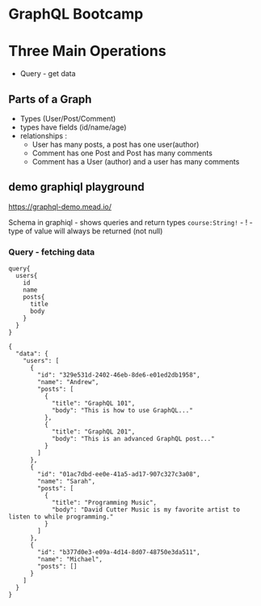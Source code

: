 # GraphQL Bootcamp

# Three Main Operations
- Query - get data

## Parts of a Graph
- Types (User/Post/Comment)
- types have fields (id/name/age)
- relationships :
    - User has many posts, a post has one user(author)
    - Comment has one Post and Post has many comments
    - Comment has a User (author) and a user has many comments

## demo graphiql playground
https://graphql-demo.mead.io/

Schema in graphiql - shows queries and return types
`course:String!` - ! - type of value will always be returned (not null)

### Query - fetching data
```
query{
  users{
    id
    name
    posts{
      title
      body
    }
  }
}
```
```
{
  "data": {
    "users": [
      {
        "id": "329e531d-2402-46eb-8de6-e01ed2db1958",
        "name": "Andrew",
        "posts": [
          {
            "title": "GraphQL 101",
            "body": "This is how to use GraphQL..."
          },
          {
            "title": "GraphQL 201",
            "body": "This is an advanced GraphQL post..."
          }
        ]
      },
      {
        "id": "01ac7dbd-ee0e-41a5-ad17-907c327c3a08",
        "name": "Sarah",
        "posts": [
          {
            "title": "Programming Music",
            "body": "David Cutter Music is my favorite artist to listen to while programming."
          }
        ]
      },
      {
        "id": "b377d0e3-e09a-4d14-8d07-48750e3da511",
        "name": "Michael",
        "posts": []
      }
    ]
  }
}
```